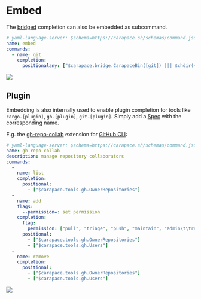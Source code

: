 # Embed

The [bridged](./bridge.md) completion can also be embedded as subcommand.

```yaml
# yaml-language-server: $schema=https://carapace.sh/schemas/command.json
name: embed
commands:
  - name: git
    completion:
      positionalany: ["$carapace.bridge.CarapaceBin([git]) ||| $chdir(~/.password-store)"]
```

![](./embed.cast)

## Plugin

Embedding is also internally used to enable plugin completion for tools like `cargo-[plugin]`, `gh-[plugin]`, `git-[plugin]`. Simply add a [Spec](../spec.md) with the corresponding name.

E.g. the [gh-repo-collab](https://github.com/mislav/gh-repo-collab) extension for [GitHub CLI](https://cli.github.com/):

```yaml
# yaml-language-server: $schema=https://carapace.sh/schemas/command.json
name: gh-repo-collab
description: manage repository collaborators
commands:
  -
    name: list
    completion:
      positional:
        - ["$carapace.tools.gh.OwnerRepositories"]
  -
    name: add
    flags:
      --permission=: set permission
    completion:
      flag:
        permission: ["pull", "triage", "push", "maintain", "admin\t\tred"]
      positional:
        - ["$carapace.tools.gh.OwnerRepositories"]
        - ["$carapace.tools.gh.Users"]
  -
    name: remove
    completion:
      positional:
        - ["$carapace.tools.gh.OwnerRepositories"]
        - ["$carapace.tools.gh.Users"]
```

![](./embed-plugin.cast)
